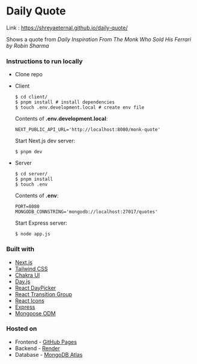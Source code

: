 # Daily Quote

Link : https://shreyaeternal.github.io/daily-quote/

Shows a quote from _Daily Inspiration From The Monk Who Sold His Ferrari by Robin Sharma_

### Instructions to run locally

- Clone repo

- Client

  ```
  $ cd client/
  $ pnpm install # install dependencies
  $ touch .env.development.local # create env file
  ```

  Contents of **.env.development.local**:

  ```env
  NEXT_PUBLIC_API_URL='http://localhost:8080/monk-quote'
  ```

  Start Next.js dev server:

  ```
  $ pnpm dev
  ```

- Server

  ```
  $ cd server/
  $ pnpm install
  $ touch .env
  ```

  Contents of **.env**:

  ```env
  PORT=8080
  MONGODB_CONNSTRING='mongodb://localhost:27017/quotes'
  ```

  Start Express server:

  ```
  $ node app.js
  ```

### Built with

- [Next.js](https://nextjs.org/)
- [Tailwind CSS](https://tailwindcss.com/)
- [Chakra UI](https://chakra-ui.com/)
- [Day.js](https://day.js.org/en/)
- [React DayPicker](https://react-day-picker.js.org/)
- [React Transition Group](https://reactcommunity.org/react-transition-group/)
- [React Icons](https://react-icons.github.io/react-icons/)
- [Express](https://expressjs.com/)
- [Mongoose ODM](https://mongoosejs.com/)

### Hosted on

- Frontend - [GitHub Pages](https://pages.github.com/)
- Backend - [Render](https://render.com/)
- Database - [MongoDB Atlas](https://www.mongodb.com/atlas/database)
